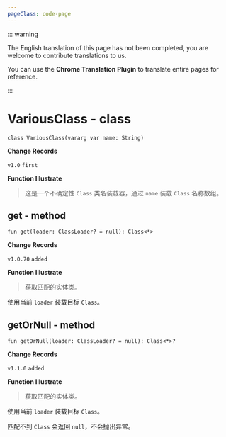 ```yaml
---
pageClass: code-page
---
```


::: warning

The English translation of this page has not been completed, you are welcome to contribute translations to us.

You can use the **Chrome Translation Plugin** to translate entire pages for reference.

:::

# VariousClass <span class="symbol">- class</span>

```kotlin:no-line-numbers
class VariousClass(vararg var name: String)
```

**Change Records**

`v1.0` `first`

**Function Illustrate**

> 这是一个不确定性 `Class` 类名装载器，通过 `name` 装载 `Class` 名称数组。

## get <span class="symbol">- method</span>

```kotlin:no-line-numbers
fun get(loader: ClassLoader? = null): Class<*>
```

**Change Records**

`v1.0.70` `added`

**Function Illustrate**

> 获取匹配的实体类。

使用当前 `loader` 装载目标 `Class`。

## getOrNull <span class="symbol">- method</span>

```kotlin:no-line-numbers
fun getOrNull(loader: ClassLoader? = null): Class<*>?
```

**Change Records**

`v1.1.0` `added`

**Function Illustrate**

> 获取匹配的实体类。

使用当前 `loader` 装载目标 `Class`。

匹配不到 `Class` 会返回 `null`，不会抛出异常。